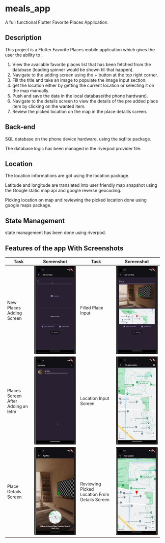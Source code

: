 # meals_app

A full functional Flutter Favorite Places Application.

## Description

This project is a Flutter Favorite Places mobile application which gives the user the ability to :

1. View the available favorite places list that has been fetched from the database (loading spinner would be shown till that happen).
2. Navigate to the adding screen using the + button at the top right corner.
3. Fill the title and take an image to populate the image input section.
4. get the location either by getting the current location or selecting it on the map manually.
5. Push and save the data in the local database(the phone hardware).
6. Navigate to the details screen to view the details of the pre added place item by clicking on the wanted item.
7. Review the picked location on the map in the place detaills screen.

## Back-end

SQL database on the phone device hardware, using the sqflite package.

The database logic has been managed in the riverpod provider file.

## Location

The location informations are got using the location package.

Latitude and longitude are translated into user friendly map snapshot
using the Google static map api and google reverse geocoding.

Picking location on map and reviewing the picked location done
using google maps package.

## State Management

state management has been done using riverpod.

## Features of the app With Screenshots

| Task                               | Screenshot                                                      | Task                                          | Screenshot                                                                 |
| ---------------------------------- | --------------------------------------------------------------- | --------------------------------------------- | -------------------------------------------------------------------------- |
| New Places Adding Screen           | ![New Places Adding Screen](assets/screenShots/2.png)           | Filled Place Input                            | ![ Filled Place Input  ](assets/screenShots/3.png)                         |
| Places Screen After Adding an Ietm | ![Places Screen After Adding an Ietm](assets/screenShots/4.png) | Location Input Screen                         | ![Location Input Screen](assets/screenShots/5.png)                         |
| Place Details Screen               | ![ Place Details Screen  ](assets/screenShots/6.png)            | Reviewing Picked Location From Details Screen | ![Reviewing Picked Location From Details Screen](assets/screenShots/7.png) |
